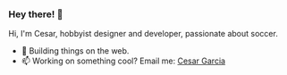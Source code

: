 ### Hey there! 👋


Hi, I'm Cesar, hobbyist designer and developer, passionate about soccer.

- 🔭 Building things on the web.
- 📫 Working on something cool? Email me: [Cesar Garcia](mailto:chesargs@gmail.com)
